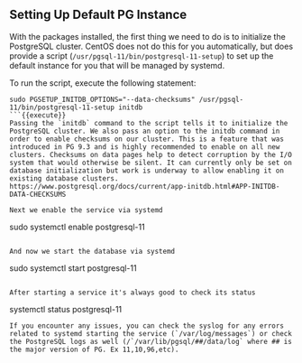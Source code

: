 Setting Up Default PG Instance
------------------------------

With the packages installed, the first thing we need to do is to initialize the PostgreSQL cluster. CentOS does not do this for you automatically, but does provide a script (`/usr/pgsql-11/bin/postgresql-11-setup`) to set up the default instance for you that will be managed by systemd.

To run the script, execute the following statement:
```
sudo PGSETUP_INITDB_OPTIONS="--data-checksums" /usr/pgsql-11/bin/postgresql-11-setup initdb
```{{execute}}
Passing the `initdb` command to the script tells it to initialize the PostgreSQL cluster. We also pass an option to the initdb command in order to enable checksums on our cluster. This is a feature that was introduced in PG 9.3 and is highly recommended to enable on all new clusters. Checksums on data pages help to detect corruption by the I/O system that would otherwise be silent. It can currently only be set on database initialization but work is underway to allow enabling it on existing database clusters. https://www.postgresql.org/docs/current/app-initdb.html#APP-INITDB-DATA-CHECKSUMS

Next we enable the service via systemd
```
sudo systemctl enable postgresql-11
```{{execute}}

And now we start the database via systemd
```
sudo systemctl start postgresql-11
```{{execute}}

After starting a service it's always good to check its status
```
systemctl status postgresql-11
```{{execute}}
If you encounter any issues, you can check the syslog for any errors related to systemd starting the service (`/var/log/messages`) or check the PostgreSQL logs as well (/`/var/lib/pgsql/##/data/log` where ## is the major version of PG. Ex 11,10,96,etc).


